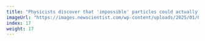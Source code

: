 ```yaml
---
title: "Physicists discover that 'impossible' particles could actually be real"
imageUrl: "https://images.newscientist.com/wp-content/uploads/2025/01/08124942/SEI_235356737.jpg?width=788"
index: 17
weight: 17
---
```

